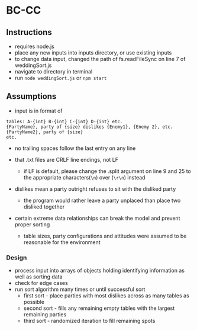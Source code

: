 # BC-CC 

## Instructions
* requires node.js 
* place any new inputs into inputs directory, or use existing inputs
* to change data input, changed the path of fs.readFileSync on line 7 of weddingSort.js
* navigate to directory in terminal
* run `node weddingSort.js` or `npm start`

## Assumptions
* input is in format of 
```
tables: A-{int} B-{int} C-{int} D-{int} etc.
{PartyName}, party of {size} dislikes {Enemy1}, {Enemy 2}, etc.
{PartyName2}, party of {size}
etc.
```
* no trailing spaces follow the last entry on any line

* that .txt files are CRLF line endings, not LF
    * if LF is default, please change the .split argument on line 9 and 25 to the appropriate characters(`\n`) over (`\r\n`) instead 

* dislikes mean a party outright refuses to sit with the disliked party
    * the program would rather leave a party unplaced than place two disliked together

* certain extreme data relationships can break the model and prevent proper sorting
    * table sizes, party configurations and attitudes were assumed to be reasonable for the environment

### Design
* process input into arrays of objects holding identifying information as well as sorting data
* check for edge cases
* run sort algorithm many times or until successful sort
    * first sort - place parties with most dislikes across as many tables as possible
    * second sort - fills any remaining empty tables with the largest remaining parties
    * third sort - randomized iteration to fill remaining spots 

